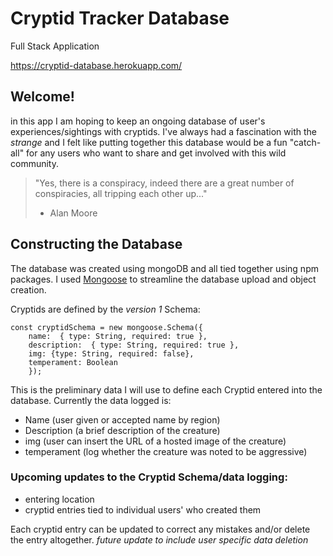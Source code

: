 # Cryptid Tracker Database
Full Stack Application

https://cryptid-database.herokuapp.com/

## Welcome!

in this app I am hoping to keep an ongoing database of user's experiences/sightings with cryptids. I've always had a fascination with the *strange* and I felt like putting together this database would be a fun "catch-all" for any users who want to share and get involved with this wild community.

>"Yes, there is a conspiracy, indeed there are a great number of conspiracies, all tripping each other up..." 
> - Alan Moore

## Constructing the Database

The database was created using mongoDB and all tied together using npm packages.  I used [Mongoose](https://mongoosejs.com/) to streamline the database upload and object creation.  

Cryptids are defined by the *version 1* Schema:

```
const cryptidSchema = new mongoose.Schema({
    name:  { type: String, required: true },
    description:  { type: String, required: true },
    img: {type: String, required: false},
    temperament: Boolean
    });
```

This is the preliminary data I will use to define each Cryptid entered into the database. 
Currently the data logged is:
* Name (user given or accepted name by region)
* Description (a brief description of the creature)
* img (user can insert the URL of a hosted image of the creature)
* temperament (log whether the creature was noted to be aggressive)

### Upcoming updates to the Cryptid Schema/data logging:
* entering location
* cryptid entries tied to individual users' who created them

Each cryptid entry can be updated to correct any mistakes and/or delete the entry altogether.  *future update to include user specific data deletion*



